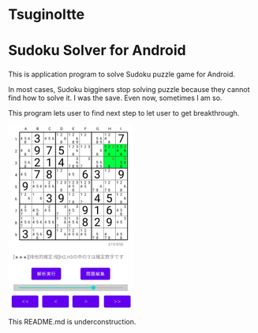 # TsuginoItte
# Sudoku Solver for Android
### 
This is application program to solve Sudoku puzzle game for Android.

In most cases, Sudoku bigginers stop solving puzzle because they cannot find how to solve it. I was the save. Even now, sometimes I am so.

This program lets user to find next step to let user to get breakthrough.

![Sample](./screenshots/p1.png)


This README.md is underconstruction.


